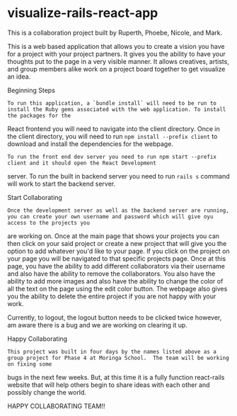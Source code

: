 # visualize-rails-react-app

  This is a collaboration project built by Ruperth, Phoebe, Nicole, and Mark.

  This is a web based application that allows you to create a vision you have for a project with your project partners.  It gives you the ability to have your thoughts 
put to the page in a very visible manner. It allows creatives, artists, and group members alike work on a project board together to get visualize an idea.
  
  Beginning Steps
  
    To run this application, a `bundle install` will need to be run to install the Ruby gems associated with the web application. To install the packages for the 
React frontend you will need to navigate into the client directory.  Once in the client directory,
you will need to run `npm install --prefix client` to download and install the dependencies for the webpage.
  
    To run the front end dev server you need to run npm start --prefix client and it should open the React Development 
server.  To run the built in backend server you need to run `rails s` command will work to start the backend
server.

  Start Collaborating
  
    Once the development server as well as the backend server are running, you can create your own username and password which will give oyu access to the projects you
are working on.  Once at the main page that shows your projects you can then click on your said project or create a new project that will give you the option to add
whatever you'd like to your page.  If you click on the project on your page you will be navigated to that specific projects page.  Once at this page, you have the
ability to add different collaborators via their username and also have the ability to remove the collaborators.  You also have the ability to add more images and also 
have the ability to change the color of all the text on the page using the edit color button.  The webpage also gives you the ability to delete the entire project if
you are not happy with your work.

  Currently, to logout, the logout button needs to be clicked twice however, am aware there is a bug and we are working on clearing it up.
  
  Happy Collaborating
  
    This project was built in four days by the names listed above as a group project for Phase 4 at Moringa School.  The team will be working on fixing some
bugs in the next few weeks.  But, at this time it is a fully function react-rails website that will help others begin to share ideas with each other and possibly change the world.

HAPPY COLLABORATING TEAM!!